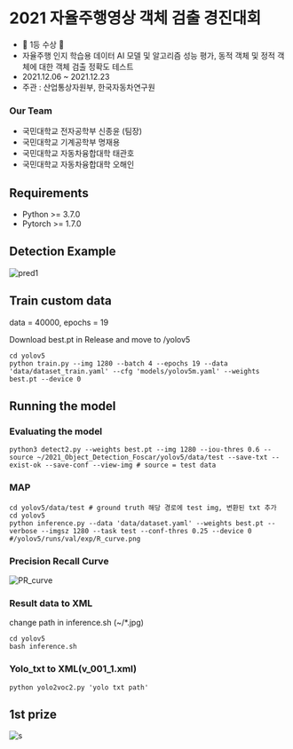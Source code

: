 # 2021 자율주행영상 객체 검출 경진대회 #
- 🥇 1등 수상 🥇
- 자율주행 인지 학습용 데이터 AI 모델 및 알고리즘 성능 평가, 동적 객체 및 정적 객체에 대한 객체 검출 정확도 테스트
- 2021.12.06 ~ 2021.12.23
- 주관 : 산업통상자원부, 한국자동차연구원
### Our Team ###
- 국민대학교 전자공학부 신종윤 (팀장)
- 국민대학교 기계공학부 명재용
- 국민대학교 자동차융합대학 태관호
- 국민대학교 자동차융합대학 오해인

## Requirements 
- Python >= 3.7.0 
- Pytorch >= 1.7.0

## Detection Example
![pred1](https://user-images.githubusercontent.com/92678942/146318252-62e1736f-a055-47d6-8435-a7600f44c7a0.png)

## Train custom data 
data = 40000, epochs = 19

Download best.pt in Release and move to /yolov5

```
cd yolov5 
python train.py --img 1280 --batch 4 --epochs 19 --data 'data/dataset_train.yaml' --cfg 'models/yolov5m.yaml' --weights best.pt --device 0
```

## Running the model

### Evaluating the model ###
```
python3 detect2.py --weights best.pt --img 1280 --iou-thres 0.6 --source ~/2021_Object_Detection_Foscar/yolov5/data/test --save-txt --exist-ok --save-conf --view-img # source = test data
```
### MAP ###
```
cd yolov5/data/test # ground truth 해당 경로에 test img, 변환된 txt 추가
cd yolov5
python inference.py --data 'data/dataset.yaml' --weights best.pt --verbose --imgsz 1280 --task test --conf-thres 0.25 --device 0
#/yolov5/runs/val/exp/R_curve.png
```
### Precision Recall Curve ###
![PR_curve](https://user-images.githubusercontent.com/92678942/146409098-08676301-3247-4dbb-b783-fffe9af6f992.png)

### Result data to XML ###

change path in inference.sh (~/*.jpg)
```
cd yolov5 
bash inference.sh
```
### Yolo_txt to XML(v_001_1.xml) ###
```
python yolo2voc2.py 'yolo txt path'

```

## 1st prize ##
![s](https://user-images.githubusercontent.com/92678942/162491015-1ba58bdb-bbd2-44a8-91e7-22ae0cbadd78.jpg)


